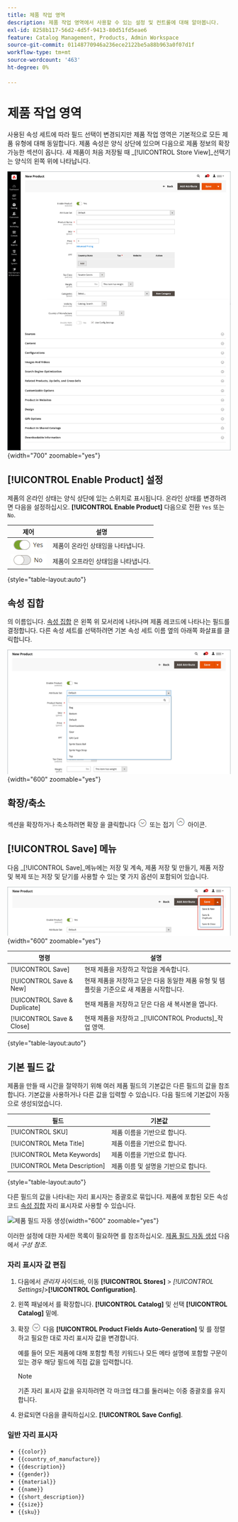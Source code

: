```yaml
---
title: 제품 작업 영역
description: 제품 작업 영역에서 사용할 수 있는 설정 및 컨트롤에 대해 알아봅니다.
exl-id: 8258b117-56d2-4d5f-9413-80d51fd5eae6
feature: Catalog Management, Products, Admin Workspace
source-git-commit: 01148770946a236ece2122be5a88b963a0f07d1f
workflow-type: tm+mt
source-wordcount: '463'
ht-degree: 0%

---
```


# 제품 작업 영역

사용된 속성 세트에 따라 필드 선택이 변경되지만 제품 작업 영역은 기본적으로 모든 제품 유형에 대해 동일합니다. 제품 속성은 양식 상단에 있으며 다음으로 제품 정보의 확장 가능한 섹션이 옵니다. 새 제품이 처음 저장될 때 _[!UICONTROL Store View]_선택기는 양식의 왼쪽 위에 나타납니다.

![제품 작업 영역](./assets/product-workspace-ee.png){width="700" zoomable="yes"}

## [!UICONTROL Enable Product] 설정

제품의 온라인 상태는 양식 상단에 있는 스위치로 표시됩니다. 온라인 상태를 변경하려면 다음을 설정하십시오. **[!UICONTROL Enable Product]** 다음으로 전환 `Yes` 또는 `No`.

| 제어 | 설명 |
|-------- | ----------- |
| ![예 전환](../assets/toggle-yes.png) | 제품이 온라인 상태임을 나타냅니다. |
| ![아니요 전환](../assets/toggle-no.png) | 제품이 오프라인 상태임을 나타냅니다. |

{style="table-layout:auto"}

## 속성 집합

의 이름입니다. [속성 집합](attribute-sets.md) 은 왼쪽 위 모서리에 나타나며 제품 레코드에 나타나는 필드를 결정합니다. 다른 속성 세트를 선택하려면 기본 속성 세트 이름 옆의 아래쪽 화살표를 클릭합니다.

![속성 집합](./assets/product-attribute-set.png){width="600" zoomable="yes"}

## 확장/축소

섹션을 확장하거나 축소하려면 확장 을 클릭합니다 ![확장 선택기](../assets/icon-display-expand.png) 또는 접기 ![선택기 접기](../assets/icon-display-collapse.png) 아이콘.

## [!UICONTROL Save] 메뉴

다음 _[!UICONTROL Save]_메뉴에는 저장 및 계속, 제품 저장 및 만들기, 제품 저장 및 복제 또는 저장 및 닫기를 사용할 수 있는 몇 가지 옵션이 포함되어 있습니다.

![저장 메뉴](./assets/product-save-menu.png){width="600" zoomable="yes"}

| 명령 | 설명 |
|--- |--- |
| [!UICONTROL Save] | 현재 제품을 저장하고 작업을 계속합니다. |
| [!UICONTROL Save & New] | 현재 제품을 저장하고 닫은 다음 동일한 제품 유형 및 템플릿을 기준으로 새 제품을 시작합니다. |
| [!UICONTROL Save & Duplicate] | 현재 제품을 저장하고 닫은 다음 새 복사본을 엽니다. |
| [!UICONTROL Save & Close] | 현재 제품을 저장하고 _[!UICONTROL Products]_작업 영역. |

{style="table-layout:auto"}

## 기본 필드 값

제품을 만들 때 시간을 절약하기 위해 여러 제품 필드의 기본값은 다른 필드의 값을 참조합니다. 기본값을 사용하거나 다른 값을 입력할 수 있습니다. 다음 필드에 기본값이 자동으로 생성되었습니다.

| 필드 | 기본값 |
|----- |------- |
| [!UICONTROL SKU] | 제품 이름을 기반으로 합니다. |
| [!UICONTROL Meta Title] | 제품 이름을 기반으로 합니다. |
| [!UICONTROL Meta Keywords] | 제품 이름을 기반으로 합니다. |
| [!UICONTROL Meta Description] | 제품 이름 및 설명을 기반으로 합니다. |

{style="table-layout:auto"}

다른 필드의 값을 나타내는 자리 표시자는 중괄호로 묶입니다. 제품에 포함된 모든 속성 코드 [속성 집합](attribute-sets.md) 자리 표시자로 사용할 수 있습니다.

![제품 필드 자동 생성](../configuration-reference/catalog/assets/catalog-product-fields-auto-generation.png){width="600" zoomable="yes"}

이러한 설정에 대한 자세한 목록이 필요하면 를 참조하십시오. [제품 필드 자동 생성](../configuration-reference/catalog/catalog.md#product-fields-auto-generation) 다음에서 _구성 참조_.

### 자리 표시자 값 편집

1. 다음에서 _관리자_ 사이드바, 이동 **[!UICONTROL Stores]** > _[!UICONTROL Settings]_>**[!UICONTROL Configuration]**.

1. 왼쪽 패널에서 를 확장합니다. **[!UICONTROL Catalog]** 및 선택 **[!UICONTROL Catalog]** 밑에.

1. 확장 ![확장 선택기](../assets/icon-display-expand.png) 다음 **[!UICONTROL Product Fields Auto-Generation]** 및 를 정렬하고 필요한 대로 자리 표시자 값을 변경합니다.

   예를 들어 모든 제품에 대해 포함할 특정 키워드나 모든 메타 설명에 포함할 구문이 있는 경우 해당 필드에 직접 값을 입력합니다.

   >[!NOTE]
   >
   >기존 자리 표시자 값을 유지하려면 각 마크업 태그를 둘러싸는 이중 중괄호를 유지합니다.

1. 완료되면 다음을 클릭하십시오. **[!UICONTROL Save Config]**.

### 일반 자리 표시자

- `{{color}}`
- `{{country_of_manufacture}}`
- `{{description}}`
- `{{gender}}`
- `{{material}}`
- `{{name}}`
- `{{short_description}}`
- `{{size}}`
- `{{sku}}`
